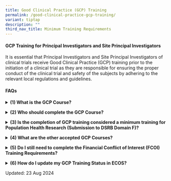 ```yaml
---
title: Good Clinical Practice (GCP) Training
permalink: /good-clinical-practice-gcp-training/
variant: tiptap
description: ""
third_nav_title: Minimum Training Requirements
---
```

<h4><strong>GCP Training for Principal Investigators and Site Principal Investigators</strong></h4>
<p>It is essential that Principal Investigators and Site Principal Investigators
of clinical trials receive Good Clinical Practice (GCP) training prior
to the initiation of a clinical trial as they are responsible for ensuring
the proper conduct of the clinical trial and safety of the subjects by
adhering to the relevant local regulations and guidelines.</p>
<p></p>
<h4><strong>FAQs</strong></h4>
<div data-type="detailGroup" class="isomer-accordion-group isomer-accordion isomer-accordion-white">
<details class="isomer-details">
<summary><strong>(1) What is the GCP Course?</strong>
</summary>
<div data-type="detailsContent" class="isomer-details-content">
<p>Based on the International Council for Harmonisation Guideline for Good
Clinical Practice (ICH GCP) E6(R2) and incorporating local regulatory requirements,
the GCP course seeks to equip participants with basic knowledge and understanding
of how GCP principles may be applied to the conduct of clinical trials.</p>
<p></p>
<p>Experienced speakers from various clinical research-related sectors will
deliver a series of lectures covering the following broad elements:
<br>• Core principles of Good Clinical Practice and ethical research;
<br>• Local regulatory requirements and legal framework for clinical trials;
<br>• Responsibilities of the sponsor and investigator;
<br>• Procedures related to the operationalisation and conduct of clinical
trials.</p>
<p></p>
<p>The GCP course is administered by the NHG Research &amp; Innovation, and
is available in both online and classroom formats.</p>
<p></p>
</div>
</details>
</div>
<p></p>
<div data-type="detailGroup" class="isomer-accordion-group isomer-accordion isomer-accordion-white">
<details class="isomer-details">
<summary><strong>(2) Who should complete the GCP Course?</strong>
</summary>
<div data-type="detailsContent" class="isomer-details-content">
<p>For STM: * Significant trial related tasks include informed consent taking,
eligibility assessment, IP management, key efficacy, and safety assessment
etc. You may refer to <strong><a href="https://www.hsa.gov.sg/clinical-trials/conducting/principal-investigator" rel="noopener noreferrer nofollow" target="_blank"><u>HSA</u></a></strong> website
for more details.&nbsp;</p>
<p>The DSRB will recognise generic GCP courses (such as CITI GCP) and trainings
as meeting the acceptable minimum training standard. The DSRB does not
mandate a specific validity period for these GCP training certificates.
However, individuals should ensure that their trainings remain relevant.&nbsp;</p>
<p>A valid GCP training certificate is required to be uploaded and verified
by the Minimum Training Secretariat on ECOS, prior to the submission of
new Clinical Trials and amendments.</p>
<p></p>
</div>
</details>
</div>
<p></p>
<div data-type="detailGroup" class="isomer-accordion-group isomer-accordion isomer-accordion-white">
<details class="isomer-details">
<summary><strong>(3) Is the completion of GCP training considered a minimum training for Population Health Research (Submission to DSRB Domain F)?</strong>
</summary>
<div data-type="detailsContent" class="isomer-details-content">
<p>Investigators who are conducting population health research <strong><u>may not</u></strong> substitute
completion of GCP Course for the CITI Program. This is because the contents
covered in the GCP Course focuses on clinical trials involving medicinal/therapeutic
products or devices, which are not relevant to the population health research.</p>
<p></p>
</div>
</details>
</div>
<p></p>
<div data-type="detailGroup" class="isomer-accordion-group isomer-accordion isomer-accordion-white">
<details class="isomer-details">
<summary><strong>(4) What are the other accepted GCP Courses?</strong>
</summary>
<div data-type="detailsContent" class="isomer-details-content">
<p>Other GCP courses which are recognised by DSRB include:</p>
<ul data-tight="true" class="tight">
<li>
<p>Good Clinical Practice course, jointly conducted by SingHealth Investigational
Medicine Unit and SingHealth Academy</p>
</li>
</ul>
<p>If you have attended a GCP course conducted by an organisation that is
not listed above, you may email a copy of the completion certificate and
course agenda with the speakers’ designations to <strong><a href="mailto:min_ethics_training@nhg.com.sg" rel="noopener noreferrer nofollow" target="_blank"><u>min_ethics_training@nhg.com.sg</u></a></strong> for
consideration. Requests for recognition of other GCP courses will be reviewed
on a case-by-case basis.</p>
<p>Note: Only courses that cover Singapore’s regulatory requirements and
legal framework for clinical trials are likely to meet the criteria for
recognition and should be submitted for review.</p>
<p></p>
</div>
</details>
</div>
<p></p>
<div data-type="detailGroup" class="isomer-accordion-group isomer-accordion isomer-accordion-white">
<details class="isomer-details">
<summary><strong>(5) Do I still need to complete the Financial Conflict of Interest (FCOI) Training Requirements?</strong>
</summary>
<div data-type="detailsContent" class="isomer-details-content">
<p>Yes. With effect from <strong>1st January 2015</strong>, all investigators
and study team members who are involved in the design, conduct or reporting
of the research in institutions under the oversight of the NHG DSRB are
required to complete the <strong><a href="https://www.research.nhg.com.sg/wps/wcm/connect/romp/nhgromp/06+conducting+research/fcoi+intro" rel="noopener noreferrer nofollow" target="_blank"><u>FCOI&nbsp;Course</u></a></strong>.
<br>
</p>
</div>
</details>
</div>
<p></p>
<div data-type="detailGroup" class="isomer-accordion-group isomer-accordion isomer-accordion-white">
<details class="isomer-details">
<summary><strong>(6) How do I update my GCP Training Status in ECOS?</strong>
</summary>
<div data-type="detailsContent" class="isomer-details-content">
<p>Please refer to the guidebook to updating your Minimum Training Status
on the ECOS system. The guidebook will show ECOS Users how to access the
Minimum Training Module to upload their training certificates into their
User Profile.</p>
<p><a href="https://ecossupport.gri.nhg.com.sg/files/User%20Guides/General%20ECOS%20Functionality/ECOS_Submitting_Min_Training_Certs_7_May_2024.pdf" rel="noopener nofollow" target="_blank"><u>Download here</u></a>
</p>
<p></p>
</div>
</details>
</div>
<p></p>
<p>Updated: 23 Aug 2024</p>
<p></p>
<p></p>